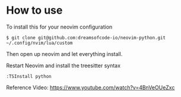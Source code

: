 # How to use

To install this for your neovim configuration

```
$ git clone git@github.com:dreamsofcode-io/neovim-python.git ~/.config/nvim/lua/custom
```

Then open up neovim and let everything install.

Restart Neovim and install the treesitter syntax

```
:TSInstall python
```
Reference Video:
https://www.youtube.com/watch?v=4BnVeOUeZxc

